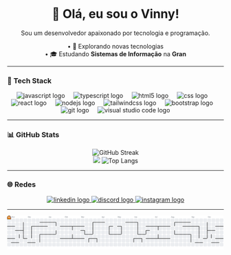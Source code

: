 
<h1 align="center">👋 Olá, eu sou o Vinny!</h1>
<p align="center">Sou um desenvolvedor apaixonado por tecnologia e programação.</p>

<p align="center">
  • 🤔 Explorando novas tecnologias<br>
  • 🎓 Estudando <strong>Sistemas de Informação</strong> na <strong>Gran</strong>
</p>

---

### 🚀 **Tech Stack**
<div align="center">
  <img src="https://skillicons.dev/icons?i=js" height="40" alt="javascript logo" />
  <img width="12" />
  <img src="https://skillicons.dev/icons?i=ts" height="40" alt="typescript logo" />
  <img width="12" />
  <img src="https://skillicons.dev/icons?i=html" height="40" alt="html5 logo" />
  <img width="12" />
  <img src="https://skillicons.dev/icons?i=css" height="40" alt="css logo" />
  
  <img width="12" />
  <img src="https://skillicons.dev/icons?i=react" height="40" alt="react logo" />
  <img width="12" />
  <img src="https://skillicons.dev/icons?i=nodejs" height="40" alt="nodejs logo" />

  <img width="12" />
  <img src="https://skillicons.dev/icons?i=tailwind" height="40" alt="tailwindcss logo" />
  <img width="12" />
  <img src="https://skillicons.dev/icons?i=bootstrap" height="40" alt="bootstrap logo" />

  <img width="12" />
  <img src="https://skillicons.dev/icons?i=git" height="40" alt="git logo" />
  <img width="12" />
  <img src="https://skillicons.dev/icons?i=vscode" height="40" alt="visual studio code logo" />
</div>

---

### 📊 **GitHub Stats**
<div align="center">
  <img src="https://streak-stats.demolab.com?user=Vinny7x&theme=tokyonight&border=1f6feb&fire=EB5454&border_radius=15" alt="GitHub Streak" />
</div>

<div align="center">
  <img src="https://github-readme-stats.vercel.app/api?username=vinny7x&theme=tokyonight&border_color=1f6feb&border_radius=15&show_icons=true" height="165"/>
  <img src="https://github-readme-stats.vercel.app/api/top-langs/?username=vinny7x&hide_progress=false&theme=tokyonight&layout=compact&border_color=1f6feb&border_radius=15" alt="Top Langs" height="165" />
</div>

---

### 🌐 **Redes**
<div align="center">
  <a href="https://www.linkedin.com/in/vinicios-mendes/" target="_blank">
    <img src="https://raw.githubusercontent.com/maurodesouza/profile-readme-generator/master/src/assets/icons/social/linkedin/default.svg" width="52" height="40" alt="linkedin logo" />
  </a>
  <a href="https://discord.com/users/864842051882450974" target="_blank">
    <img src="https://raw.githubusercontent.com/maurodesouza/profile-readme-generator/master/src/assets/icons/social/discord/default.svg" width="52" height="40" alt="discord logo" />
  </a>
  <a href="https://www.instagram.com/i_vinny7/" target="_blank">
    <img src="https://raw.githubusercontent.com/maurodesouza/profile-readme-generator/master/src/assets/icons/social/instagram/default.svg" width="52" height="40" alt="instagram logo" />
  </a>
</div>

---

<p align="center">
  <picture>
    <source media="(prefers-color-scheme: dark)" srcset="https://raw.githubusercontent.com/vinny7x/vinny7x/output/pacman-contribution-graph-dark.svg">
    <source media="(prefers-color-scheme: light)" srcset="https://raw.githubusercontent.com/vinny7x/vinny7x/output/pacman-contribution-graph.svg">
    <img alt="pacman contribution graph" src="https://raw.githubusercontent.com/vinny7x/vinny7x/output/pacman-contribution-graph.svg">
  </picture>
</p>
